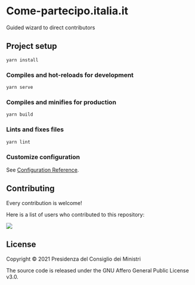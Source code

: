 <!-- markdownlint-disable no-inline-html -->

# Come-partecipo.italia.it

Guided wizard to direct contributors

## Project setup

```shell
yarn install
```

### Compiles and hot-reloads for development

```shell
yarn serve
```

### Compiles and minifies for production

```shell
yarn build
```

### Lints and fixes files

```shell
yarn lint
```

### Customize configuration

See [Configuration Reference](https://cli.vuejs.org/config/).

## Contributing

Every contribution is welcome!

Here is a list of users who contributed to this repository:

<a href="https://github.com/italia/wizard-italia/graphs/contributors">
  <img src="https://contributors-img.web.app/image?repo=italia/wizard-italia" />
</a>

## License

Copyright © 2021 Presidenza del Consiglio dei Ministri

The source code is released under the GNU Affero General Public License
v3.0.
